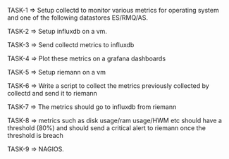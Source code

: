 
TASK-1 => Setup collectd to monitor various metrics for operating system and one of the following datastores ES/RMQ/AS.

TASK-2 => Setup influxdb on a vm.

TASK-3 => Send collectd metrics to influxdb

TASK-4 => Plot these metrics on a grafana dashboards

TASK-5 => Setup riemann on a vm

TASK-6 => Write a script to collect the metrics previously collected by collectd and send it to riemann

TASK-7 => The metrics should go to influxdb from riemann

TASK-8 => metrics such as disk usage/ram usage/HWM etc should have a threshold (80%) and should send a critical alert to riemann once the threshold is breach

TASK-9 => NAGIOS.
